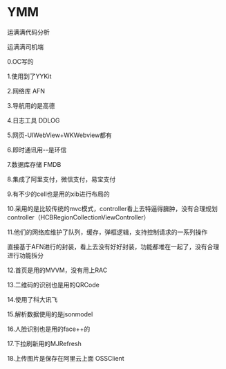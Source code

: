 # YMM
运满满代码分析

运满满司机端

0.OC写的

1.使用到了YYKit

2.网络库 AFN

3.导航用的是高德

4.日志工具 DDLOG

5.网页-UIWebView+WKWebview都有

6.即时通讯用--是环信

7.数据库存储 FMDB

8.集成了阿里支付，微信支付，易宝支付

9.有不少的cell也是用的xib进行布局的

10.采用的是比较传统的mvc模式，controller看上去特逼得臃肿，没有合理规划controller（HCBRegionCollectionViewController）

11.他们的网络库维护了队列，缓存，弹框逻辑，支持控制请求的一系列操作

直接基于AFN进行的封装，看上去没有好好封装，功能都堆在一起了，没有合理进行功能拆分

12.首页是用的MVVM，没有用上RAC

13.二维码的识别也是用的QRCode

14.使用了科大讯飞

15.解析数据使用的是jsonmodel

16.人脸识别也是用的face++的

17.下拉刷新用的MJRefresh

18.上传图片是保存在阿里云上面 OSSClient
